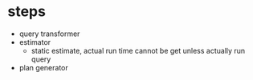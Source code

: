 # steps

- query transformer
- estimator
  - static estimate, actual run time cannot be get unless actually run query
- plan generator

